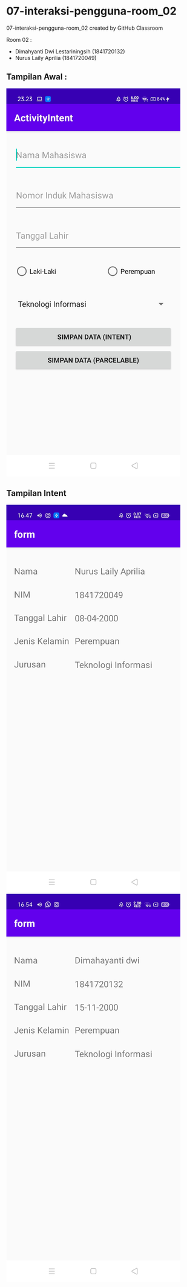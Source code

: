 # 07-interaksi-pengguna-room_02
07-interaksi-pengguna-room_02 created by GitHub Classroom

Room 02 :

- Dimahyanti Dwi Lestariningsih (1841720132)
- Nurus Laily Aprilia           (1841720049)

## Tampilan Awal :
![Hasil](1.jpg)

## Tampilan Intent
![Hasil](2.jpg)
![Hasil](3.jpg)